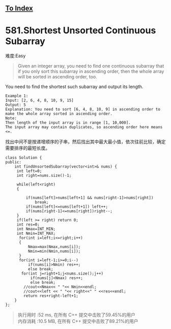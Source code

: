 [To Index](/index.md)
---
# 581.Shortest Unsorted Continuous Subarray
难度:Easy
> Given an integer array, you need to find one continuous subarray that if you only sort this subarray in ascending order, then the whole array will be sorted in ascending order, too.

You need to find the shortest such subarray and output its length.

```
Example 1:
Input: [2, 6, 4, 8, 10, 9, 15]
Output: 5
Explanation: You need to sort [6, 4, 8, 10, 9] in ascending order to make the whole array sorted in ascending order.
Note:
Then length of the input array is in range [1, 10,000].
The input array may contain duplicates, so ascending order here means <=.
```

找出中间不是按递增顺序的子串，然后找出其中最大最小值，依次往前比较，确定需要排序的最短长度。  

```
class Solution {
public:
    int findUnsortedSubarray(vector<int>& nums) {
     int left=0;
     int right=nums.size()-1;
     
     while(left<right)
     {
         
         if(nums[left]>nums[left+1] && nums[right-1]>nums[right])
             break;
         if(nums[left]<=nums[left+1]) left++;
         if(nums[right-1]<=nums[right])right--;
     }
     if(left >= right) return 0;
     int res=0;
     int Nmax=INT_MIN;
     int Nmin=INT_MAX;
      for(int i=left;i<=right;i++)
      {
          Nmax=max(Nmax,nums[i]);
          Nmin=min(Nmin,nums[i]);
      }
      for(int i=left-1;i>=0;i--)
          if(nums[i]>Nmin) res++;
          else break;
       for(int j=right+1;j<nums.size();j++)
           if(nums[j]<Nmax) res++;
           else break;
        //cout<<Nmax<< " "<< Nmin<<endl; 
        //cout<<left << " "<< right<<" " <<res<<endl; 
        return res+right-left+1;
    }
};

```

> 执行用时 :52  ms, 在所有 C++ 提交中击败了59.45%的用户   
内存消耗 :10.5 MB, 在所有 C++ 提交中击败了89.21%的用户
